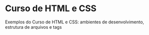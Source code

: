 # Curso de HTML e CSS
Exemplos do Curso de HTML e CSS: ambientes de desenvolvimento, estrutura de arquivos e tags
